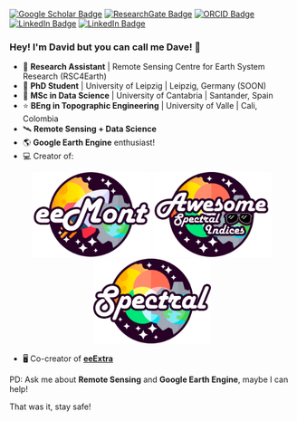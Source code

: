 [![Google Scholar Badge](https://img.shields.io/badge/Google-Scholar-red)](https://scholar.google.com/citations?user=-wTpOdsAAAAJ&hl=es&oi=ao)
[![ResearchGate Badge](https://img.shields.io/badge/Research-Gate-brightgreen)](https://www.researchgate.net/profile/David_Loaiza2)
[![ORCID Badge](https://img.shields.io/badge/ORCID-iD-green)](https://orcid.org/0000-0002-9010-3286)
[![LinkedIn Badge](https://img.shields.io/badge/Linked-In-blue)](https://www.linkedin.com/in/david-montero-loaiza/)
[![LinkedIn Badge](https://img.shields.io/twitter/follow/dmlmont?style=social)](https://twitter.com/dmlmont)

### Hey! I'm David but you can call me Dave! 👋

- 🏢 **Research Assistant** | Remote Sensing Centre for Earth System Research (RSC4Earth)
- 💫 **PhD Student** | University of Leipzig | Leipzig, Germany (SOON)
- 🌟 **MSc in Data Science** | University of Cantabria | Santander, Spain
- ⭐ **BEng in Topographic Engineering** | University of Valle | Cali, Colombia
- 🛰️ **Remote Sensing + Data Science**
- 🌎 **Google Earth Engine** enthusiast!
- 💻 Creator of:

<p align="center">
  <a href="https://github.com/davemlz/eemont"><img src="https://raw.githubusercontent.com/davemlz/davemlz/main/eemont.png" height="150px"/></a>
  <a href="https://github.com/davemlz/awesome-ee-spectral-indices"><img src="https://raw.githubusercontent.com/davemlz/davemlz/main/AwesomeSpectralIndices.png" height="150px"/></a>
  <a href="https://github.com/davemlz/spectral"><img src="https://raw.githubusercontent.com/davemlz/davemlz/main/spectral.png" height="150px"/></a>  
</p>

- 🖥️ Co-creator of **[eeExtra](https://github.com/r-earthengine/ee_extra)**

PD: Ask me about **Remote Sensing** and **Google Earth Engine**, maybe I can help!

That was it, stay safe!
